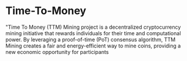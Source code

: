 # Time-To-Money
"Time To Money (TTM) Mining project is a decentralized cryptocurrency mining initiative that rewards individuals for their time and computational power. By leveraging a proof-of-time (PoT) consensus algorithm, TTM Mining creates a fair and energy-efficient way to mine coins, providing a new economic opportunity for participants
